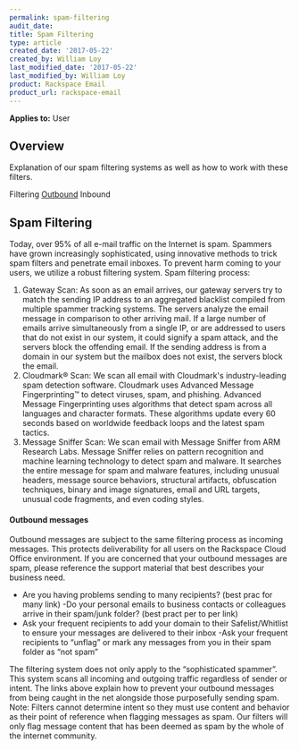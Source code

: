 ```yaml
---
permalink: spam-filtering
audit_date:
title: Spam Filtering
type: article
created_date: '2017-05-22'
created_by: William Loy
last_modified_date: '2017-05-22'
last_modified_by: William Loy
product: Rackspace Email
product_url: rackspace-email
---
```

**Applies to:** User


## Overview
Explanation of our spam filtering systems as well as how to work with these filters.

Filtering
[Outbound](#outbound-messages)
Inbound



## Spam Filtering
Today, over 95% of all e-mail traffic on the Internet is spam. Spammers have grown increasingly sophisticated, using innovative methods to trick spam filters and penetrate email inboxes. To prevent harm coming to your users, we utilize a robust filtering system.
Spam filtering process:
1.	Gateway Scan: As soon as an email arrives, our gateway servers try to match the sending IP address to an aggregated blacklist compiled from multiple spammer tracking systems. The servers analyze the email message in comparison to other arriving mail. If a large number of emails arrive simultaneously from a single IP, or are addressed to users that do not exist in our system, it could signify a spam attack, and the servers block the offending email. If the sending address is from a domain in our system but the mailbox does not exist, the servers block the email.
2.	Cloudmark® Scan: We scan all email with Cloudmark's industry-leading spam detection software. Cloudmark uses Advanced Message Fingerprinting™ to detect viruses, spam, and phishing. Advanced Message Fingerprinting uses algorithms that detect spam across all languages and character formats. These algorithms update every 60 seconds based on worldwide feedback loops and the latest spam tactics.
3.	Message Sniffer Scan: We scan email with Message Sniffer from ARM Research Labs. Message Sniffer relies on pattern recognition and machine learning technology to detect spam and malware. It searches the entire message for spam and malware features, including unusual headers, message source behaviors, structural artifacts, obfuscation techniques, binary and image signatures, email and URL targets, unusual code fragments, and even coding styles.

#### Outbound messages
Outbound messages are subject to the same filtering process as incoming messages. This protects deliverability for all users on the Rackspace Cloud Office environment.
If you are concerned that your outbound messages are spam, please reference the support material that best describes your business need.
- Are you having problems sending to many recipients? (best prac for many link)
-Do your personal emails to business contacts or colleagues arrive in their spam/junk folder? (best pract per to per link)
- Ask your frequent recipients to add your domain to their Safelist/Whitlist to ensure your messages are delivered to their inbox
-Ask your frequent recipients to “unflag” or mark any messages from you in their spam folder as “not spam”

The filtering system does not only apply to the “sophisticated spammer”. This system scans all incoming and outgoing traffic regardless of sender or intent. The links above explain how to prevent your outbound messages from being caught in the net alongside those purposefully sending spam.
Note: Filters cannot determine intent so they must use content and behavior as their point of reference when flagging messages as spam. Our filters will only flag message content that has been deemed as spam by the whole of the internet community.
